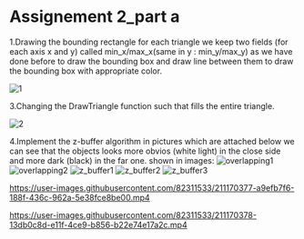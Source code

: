 # Assignement 2_part a
 

 1.Drawing the bounding rectangle for each triangle
    we keep two fields (for each axis x and y) called min_x/max_x(same in y : min_y/max_y) as we have done before to draw the bounding box
    and draw line between them to draw the bounding box with appropriate color.
    
![1](https://user-images.githubusercontent.com/82311533/214925006-76cdf018-e85d-404e-873d-446f5b217f8f.png)



3.Changing the DrawTriangle function such that fills the entire triangle.
    
![2](https://user-images.githubusercontent.com/82311533/214924647-94861404-80a8-4351-a5fc-a7878f961f7c.png)

4.Implement the z-buffer algorithm
    in pictures which are attached below we can see that the objects looks more obvios (white light) in the close side 
    and more dark (black) in the far one.
    shown in images:
![overlapping1](https://user-images.githubusercontent.com/82311533/214924724-66bce37d-9708-42f3-a70e-32ce64c5fbd4.png)
![overlapping2](https://user-images.githubusercontent.com/82311533/214924750-af95777d-ba47-4518-8755-17eb55880c53.png)
![z_buffer1](https://user-images.githubusercontent.com/82311533/214924775-cf4eac51-dca5-4431-b7a5-c248b6b5b5f0.png)
![z_buffer2](https://user-images.githubusercontent.com/82311533/214924785-95dce31f-2191-4c83-a852-54f9b8b31d96.png)
![z_buffer3](https://user-images.githubusercontent.com/82311533/214924795-cef0a357-f9e3-4276-ab75-42a89c82f276.png)







https://user-images.githubusercontent.com/82311533/211170377-a9efb7f6-188f-436c-962a-5e38fce8be00.mp4



https://user-images.githubusercontent.com/82311533/211170378-13db0c8d-e11f-4ce9-b856-b22e74e17a2c.mp4

